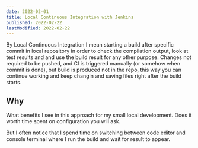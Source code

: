 ```yaml
---
date: 2022-02-01
title: Local Continuous Integration with Jenkins
published: 2022-02-22
lastModified: 2022-02-22
---
```


By Local Continuous Integration I mean starting a build after specific commit in local repository in order to check the compilation output, look at test results and and use the build result for any other purpose. Changes not required to be pushed, and CI is triggered manually (or somehow when commit is done), but build is produced not in the repo, this way you can continue working and keep changin and saving files right after the build starts.

## Why

What benefits I see in this approach for my small local development. Does it worth time spent on configuration you will ask.

But I often notice that I spend time on switching between code editor and console terminal where I run the build and wait for result to appear.